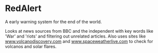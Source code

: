 # RedAlert
A early warning system for the end of the world.

Looks at news sources from BBC and the independent with key words like 'War' and 'riots' and filtering out unrelated articles.
Also uses sites like www.volcanodiscovery.com and www.spaceweatherlive.com to check for volcanos and solar flares.

